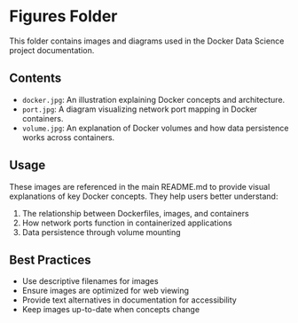 # Figures Folder

This folder contains images and diagrams used in the Docker Data Science project documentation.

## Contents

- `docker.jpg`: An illustration explaining Docker concepts and architecture.
- `port.jpg`: A diagram visualizing network port mapping in Docker containers.
- `volume.jpg`: An explanation of Docker volumes and how data persistence works across containers.

## Usage

These images are referenced in the main README.md to provide visual explanations of key Docker concepts. They help users better understand:

1. The relationship between Dockerfiles, images, and containers
2. How network ports function in containerized applications
3. Data persistence through volume mounting

## Best Practices

- Use descriptive filenames for images
- Ensure images are optimized for web viewing
- Provide text alternatives in documentation for accessibility
- Keep images up-to-date when concepts change 